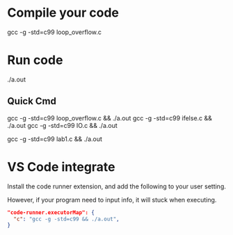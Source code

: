 # Compile your code

gcc -g -std=c99 loop_overflow.c

# Run code

./a.out

## Quick Cmd

gcc -g -std=c99 loop_overflow.c && ./a.out
gcc -g -std=c99 ifelse.c && ./a.out
gcc -g -std=c99 IO.c && ./a.out

gcc -g -std=c99 lab1.c && ./a.out

# VS Code integrate

Install the code runner extension, and add the following to your user setting.

However, if your program need to input info, it will stuck when executing.

```json
"code-runner.executorMap": {
  "c": "gcc -g -std=c99 && ./a.out",  
}
```
